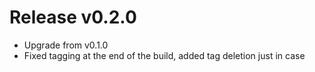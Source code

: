 # Release v0.2.0

- Upgrade from v0.1.0
- Fixed tagging at the end of the build, added tag deletion just in case


